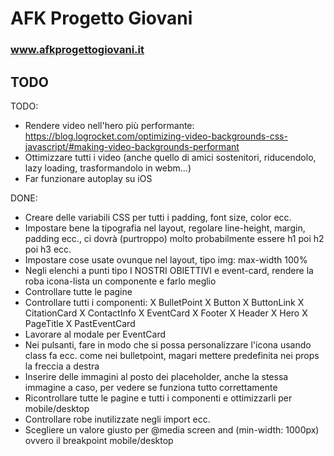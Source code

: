# AFK Progetto Giovani
### www.afkprogettogiovani.it

## TODO
TODO:
- Rendere video nell'hero più performante: https://blog.logrocket.com/optimizing-video-backgrounds-css-javascript/#making-video-backgrounds-performant
- Ottimizzare tutti i video (anche quello di amici sostenitori, riducendolo, lazy loading, trasformandolo in webm...)
- Far funzionare autoplay su iOS

DONE:
- Creare delle variabili CSS per tutti i padding, font size, color ecc.
- Impostare bene la tipografia nel layout, regolare line-height, margin, padding ecc., ci dovrà (purtroppo) molto probabilmente essere h1 poi h2 poi h3 ecc.
- Impostare cose usate ovunque nel layout, tipo img: max-width 100%
- Negli elenchi a punti tipo I NOSTRI OBIETTIVI e event-card, rendere la roba icona-lista un componente e farlo meglio
- Controllare tutte le pagine
- Controllare tutti i componenti:
    X BulletPoint
    X Button
    X ButtonLink
    X CitationCard
    X ContactInfo
    X EventCard
    X Footer
    X Header
    X Hero
    X PageTitle
    X PastEventCard
- Lavorare al modale per EventCard
- Nei pulsanti, fare in modo che si possa personalizzare l'icona usando class fa ecc. come nei bulletpoint, magari mettere predefinita nei props la freccia a destra
- Inserire delle immagini al posto dei placeholder, anche la stessa immagine a caso, per vedere se funziona tutto correttamente
- Ricontrollare tutte le pagine e tutti i componenti e ottimizzarli per mobile/desktop
- Controllare robe inutilizzate negli import ecc.
- Scegliere un valore giusto per @media screen and (min-width: 1000px) ovvero il breakpoint mobile/desktop
